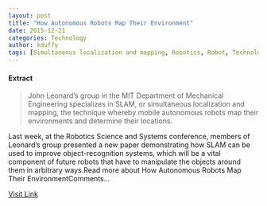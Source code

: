 ```yaml
---
layout: post
title: "How Autonomous Robots Map Their Environment"
date: 2015-12-21
categories: Technology
author: kduffy
tags: [Simultaneous localization and mapping, Robotics, Robot, Technology, Cognitive science, Areas of computer science, Cognition, Cybernetics, Artificial intelligence, Artificial objects, Emerging technologies]
---
```





#### Extract
>John Leonard’s group in the MIT Department of Mechanical Engineering specializes in SLAM, or simultaneous localization and mapping, the technique whereby mobile autonomous robots map their environments and determine their locations.

Last week, at the Robotics Science and Systems conference, members of Leonard’s group presented a new paper demonstrating how SLAM can be used to improve object-recognition systems, which will be a vital component of future robots that have to manipulate the objects around them in arbitrary ways.Read more about How Autonomous Robots Map Their EnvironmentComments...



[Visit Link](http://www.pddnet.com/news/2015/07/how-autonomous-robots-map-their-environment)


